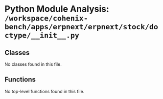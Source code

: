 # Python Module Analysis: `/workspace/cohenix-bench/apps/erpnext/erpnext/stock/doctype/__init__.py`

## Classes

No classes found in this file.


## Functions

No top-level functions found in this file.
